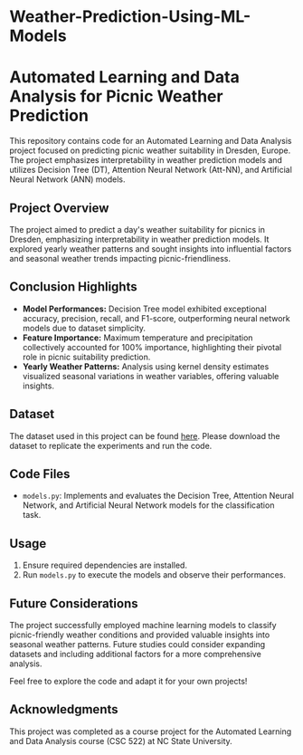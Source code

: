 # Weather-Prediction-Using-ML-Models

# Automated Learning and Data Analysis for Picnic Weather Prediction

This repository contains code for an Automated Learning and Data Analysis project focused on predicting picnic weather suitability in Dresden, Europe. The project emphasizes interpretability in weather prediction models and utilizes Decision Tree (DT), Attention Neural Network (Att-NN), and Artificial Neural Network (ANN) models.

## Project Overview

The project aimed to predict a day's weather suitability for picnics in Dresden, emphasizing interpretability in weather prediction models. It explored yearly weather patterns and sought insights into influential factors and seasonal weather trends impacting picnic-friendliness.

## Conclusion Highlights

- **Model Performances:** Decision Tree model exhibited exceptional accuracy, precision, recall, and F1-score, outperforming neural network models due to dataset simplicity.
- **Feature Importance:** Maximum temperature and precipitation collectively accounted for 100% importance, highlighting their pivotal role in picnic suitability prediction.
- **Yearly Weather Patterns:** Analysis using kernel density estimates visualized seasonal variations in weather variables, offering valuable insights.

## Dataset
The dataset used in this project can be found [here](https://www.kaggle.com/datasets/thedevastator/weather-prediction). Please download the dataset to replicate the experiments and run the code.

## Code Files
- `models.py`: Implements and evaluates the Decision Tree, Attention Neural Network, and Artificial Neural Network models for the classification task.

## Usage

1. Ensure required dependencies are installed.
3. Run `models.py` to execute the models and observe their performances.

## Future Considerations

The project successfully employed machine learning models to classify picnic-friendly weather conditions and provided valuable insights into seasonal weather patterns. Future studies could consider expanding datasets and including additional factors for a more comprehensive analysis.

Feel free to explore the code and adapt it for your own projects!

## Acknowledgments

This project was completed as a course project for the Automated Learning and Data Analysis course (CSC 522) at NC State University.
